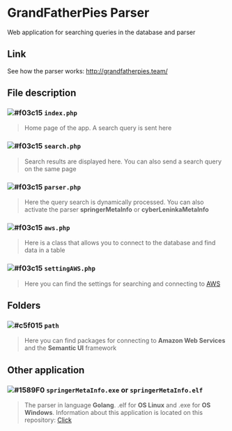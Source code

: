 # GrandFatherPies Parser
Web application for searching queries in the database and parser

## Link
See how the parser works: <http://grandfatherpies.team/>

## File description 
### ![#f03c15](https://placehold.it/15/f03c15/000000?text=+) `index.php`
> Home page of the app. A search query is sent here

### ![#f03c15](https://placehold.it/15/f03c15/000000?text=+) `search.php`
> Search results are displayed here. You can also send a search query on the same page

### ![#f03c15](https://placehold.it/15/f03c15/000000?text=+) `parser.php`
> Here the query search is dynamically processed. You can also activate the parser **springerMetaInfo** or **cyberLeninkaMetaInfo** 

### ![#f03c15](https://placehold.it/15/f03c15/000000?text=+) `aws.php`
> Here is a class that allows you to connect to the database and find data in a table

### ![#f03c15](https://placehold.it/15/f03c15/000000?text=+) `settingAWS.php`
> Here you can find the settings for searching and connecting to [AWS](https://aws.amazon.com/)

## Folders
### ![#c5f015](https://via.placeholder.com/15/c5f015/000000?text=+) `path`
> Here you can find packages for connecting to **Amazon Web Services** and the **Semantic UI** framework

## Other application 
### ![#1589F0](https://via.placeholder.com/15/1589F0/000000?text=+) `springerMetaInfo.exe` or `springerMetaInfo.elf`
> The parser in language **Golang**. .elf for **OS Linux** and .exe for **OS Windows**. Information about this application is located on this repository: [Click](https://github.com/akmubi/springerMetaParserUltraDoNotUse)
